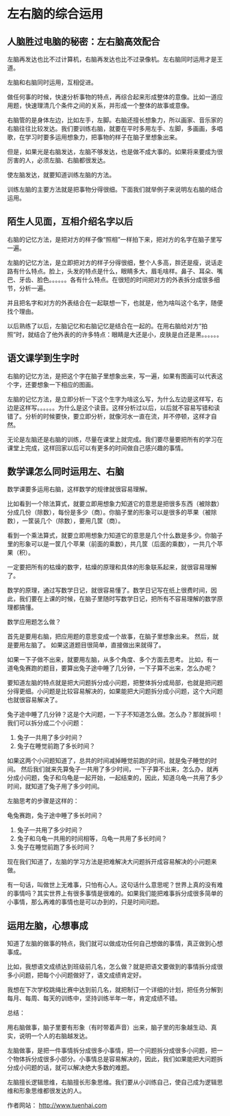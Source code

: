 # 左右脑的综合运用


## 人脑胜过电脑的秘密：左右脑高效配合

左脑再发达也比不过计算机，右脑再发达也比不过录像机。左右脑同时运用才是王道。

左脑和右脑同时运用，互相促进。

做任何事的时候，快速分析事物的特点，再综合起来形成整体的意像。比如一道应用题，快速理清几个条件之间的关系，并形成一个整体的故事或意像。

右脑管的是身体左边，比如左手，左脚。右脑还擅长想象力，所以画家、音乐家的右脑往往比较发达。我们要训练右脑，就要在平时多用左手、左脚，多画画，多唱歌，在学习时要多运用想象力，把事物的样子在脑子里想象出来。

但是，如果光是右脑发达，左脑不够发达，也是做不成大事的。如果将来要成为很厉害的人，必须左脑、右脑都很发达。

使左脑发达，就要知道训练左脑的方法。

训练左脑的主要方法就是把事物分得很细。下面我们就举例子来说明左右脑的结合运用。

## 陌生人见面，互相介绍名字以后

右脑的记忆方法，是把对方的样子像“照相”一样拍下来，把对方的名字在脑子里写一遍。

左脑的记忆方法，是立即把对方的样子分得很细，整个人多高，胖还是瘦，说话走路有什么特点。脸上，头发的特点是什么，眼睛多大，眉毛啥样。鼻子、耳朵、嘴巴、牙齿、脸色。。。。。。各有什么特点。在很短的时间把对方的外表拆分成很多细节，分析一遍。

并且把名字和对方的外表结合在一起联想一下，也就是，他为啥叫这个名字，随便找个理由。

以后熟练了以后，左脑记忆和右脑记忆是结合在一起的。在用右脑给对方“拍照”时，就结合了他外表的的许多特点：眼睛是大还是小，皮肤是白还是黑。。。。。。


## 语文课学到生字时

右脑的记忆方法，是把这个字在脑子里想象出来，写一遍，如果有图画可以代表这个字，还要想象一下相应的图画。

左脑的记忆方法，是立即分析一下这个生字为啥这么写，为什么左边是这样写，右边是这样写。。。。。。为什么是这个读音。这样分析过以后，以后就不容易写错和读错了。分析的时候要快，要立即分析，就像河水一直在流，并不停顿，这样才自然。

无论是左脑还是右脑的训练，尽量在课堂上就完成。我们要尽量要把所有的学习在课堂上完成，这样回家以后可以有更多的时间做自己感兴趣的事情。


## 数学课怎么同时运用左、右脑

数学课要多运用右脑，这样数学的规律就很容易理解。

比如看到一个除法算式，就要立即用想象力知道它的意思是把很多东西（被除数）分成几份（除数），每份是多少（商）。你脑子里的形象可以是很多的苹果（被除数），一筐装几个（除数），要用几筐（商）。

看到一个乘法算式，就要立即用想象力知道它的意思是几个什么数是多少。你脑子里的形象可以是一筐几个苹果（前面的乘数），共几筐（后面的乘数），一共几个苹果（积）。

一定要把所有的枯燥的数字，枯燥的原理和具体的形象联系起来，就很容易理解了。

数学的原理，通过写数学日记，就很容易懂了。数学日记写在纸上很费时间，因此，我们要在上课的时候，在脑子里随时写数学日记，把所有不容易理解的数学原理都搞懂。

数学应用题怎么做？

首先是要用右脑，把应用题的意思变成一个故事，在脑子里想象出来。
然后，就是要用左脑了。
如果这道题目很简单，直接做出来就得了。

如果一下子做不出来，就要用左脑，从多个角度、多个方面去思考。
比如，有一道龟兔赛跑的题目，要算出兔子途中睡了几分钟，一下子算不出来，怎么办呢？

要知道左脑的特点就是把大问题拆分成小问题，把整体拆分成局部，也就是把问题分得更细。小问题是比较容易解决的，如果能把大问题拆分成小问题，这个大问题也就很容易解决了。

兔子途中睡了几分钟？这是个大问题，一下子不知道怎么做。怎么办？那就拆呗！我们可以拆分成二个小问题：

1. 兔子一共用了多少时间？
2. 兔子在睡觉前跑了多长时间？

如果这两个小问题知道了，总共的时间减掉睡觉前跑的时间，就是兔子睡觉的时间。
然后我们就来先算兔子一共用了多少时间，一下子算不出来，怎么办，就再分成小问题，兔子和乌龟是一起开始，一起结束的，因此，知道乌龟一共用了多少时间，就知道了兔子用了多少时间。

左脑思考的步骤是这样的：

龟兔赛跑，兔子途中睡了多长时间？

1. 兔子一共用了多少时间？
2. 兔子和乌龟一共用的时间相等，乌龟一共用了多长时间？
3. 兔子在睡觉前跑了多长时间？ 

现在我们知道了，左脑的学习方法是把难解决大问题拆开成容易解决的小问题来做。

有一句话，叫做世上无难事，只怕有心人。这句话什么意思呢？世界上真的没有难的事情吗？其实世界上有很多事情是很难的。如果我们能把难事拆分成很多简单的小事情，那么再难的事情也是可以办到的，只是时间问题。


## 运用左脑，心想事成

知道了左脑的做事的特点，我们就可以做成功任何自己想做的事情，真正做到心想事成。

比如，我想语文成绩达到班级前几名，怎么做？就是把语文要做到的事情拆分成很多小问题，把每个小问题做好了，语文成绩肯定好。

我想在下次学校跳绳比赛中达到前几名，就把制订一个详细的计划，把任务分解到每月、每周、每天的训练中，坚持训练半年一年，肯定成绩不错。

总结：

用右脑做事，脑子里要有形象（有时带着声音）出来，脑子里的形象越生动、真实，说明一个人的右脑越发达。

左脑做事，是把一件事情拆分成很多小事情，把一个问题拆分成很多小问题，把一个物体拆分成很多小部分。小事情总是容易解决的，因此，我们如果能把大问题拆分成小问题的话，就可以解决绝大多数的难题。

左脑擅长逻辑思维，右脑擅长形象思维。我们要从小训练自己，使自己成为逻辑思维和形象思维都很发达的人。

作者网站： http://www.tuenhai.com

